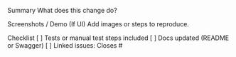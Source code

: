 Summary
What does this change do?

Screenshots / Demo
(If UI) Add images or steps to reproduce.

Checklist
[ ] Tests or manual test steps included
[ ] Docs updated (README or Swagger)
[ ] Linked issues: Closes #